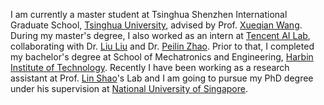 I am currently a master student at Tsinghua Shenzhen International Graduate School, <a href="https://www.tsinghua.edu.cn/en/">Tsinghua University</a>, advised by Prof. <a href="https://www.sigs.tsinghua.edu.cn/wxq/main.htm">Xueqian Wang</a>. During my master's degree, I also worked as an intern at <a href="https://ai.tencent.com/ailab/en/index">Tencent AI Lab</a>, collaborating with Dr. <a href="https://liuliuforph.github.io/">Liu Liu</a> and Dr. <a href="https://peilinzhao.github.io/">Peilin Zhao</a>. Prior to that, I completed my bachelor's degree at School of Mechatronics and Engineering, <a href="http://en.hit.edu.cn/">Harbin Institute of Technology</a>.
Recently I have been working as a research assistant at Prof. <a href="https://linsats.github.io/">Lin Shao</a>'s Lab and I am going to pursue my PhD degree under his supervision at <a href="https://nus.edu.sg/">National University of Singapore</a>.
